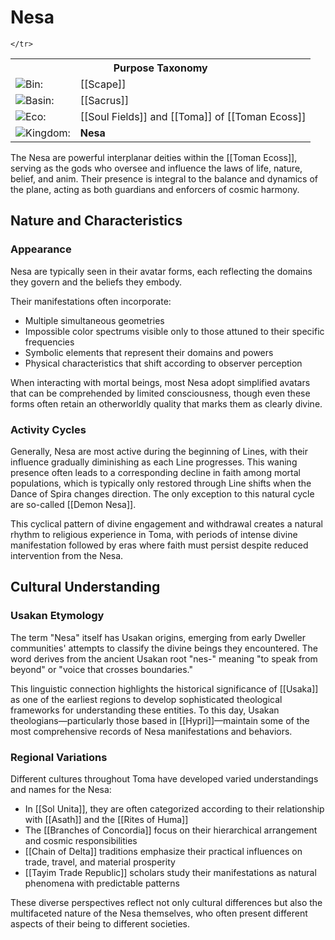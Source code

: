 # Nesa

<!--
_Lesser Gods, Divine Mediators, Voices of Creation_

<img src="wiki_images/Nesa.png"><i>Artistic representation of Nesa manifestations during a major belief event</i></img>

> _"The gods of men are the children of greater forces, caught between their creators' arguments and their creations' prayers."_  
> **—Neil Gaiman**

<!-- taxonomy-table-section:start -->
<div class="taxonomy-table">
  <table>
    <tr>
      <th colspan="3">Purpose Taxonomy</th>
    </tr>
    <tr>
      <td class="taxon-label"><img src="wiki_images/icons/bin_icon.png" class="taxon-icon">Bin:</td>
      <td class="taxon-content" colspan="2">[[Scape]]</td>
    </tr>
    <tr>
      <td class="taxon-label"><img src="wiki_images/icons/basin_icon.png" class="taxon-icon">Basin:</td>
      <td class="taxon-content" colspan="2">[[Sacrus]]</td>
    </tr>
    <tr>
      <td class="taxon-label"><img src="wiki_images/icons/eco_icon.png" class="taxon-icon">Eco:</td>
      <td class="taxon-content" colspan="2">[[Soul Fields]] and [[Toma]] of [[Toman Ecoss]]</td>
    </tr>
    <tr>
      <td class="taxon-label"><img src="wiki_images/icons/kingdom_icon.png" class="taxon-icon">Kingdom:</td>
      <td class="taxon-content" colspan="2"><strong>Nesa</strong></td>
    </tr>
    
    </tr>
  </table>
</div>
<!-- taxonomy-table-section:end -->

The Nesa are powerful interplanar deities within the [[Toman Ecoss]], serving as the <!--lesser--> gods who oversee and influence the laws of life, nature, belief, and anim. Their presence is integral to the balance and dynamics of the plane, acting as both guardians and enforcers of cosmic harmony.

<!--
## Origin and Mythos

In the beginning, when [[Zlellis and O'nume]] first clashed to form the plane of [[Toma]], their immense cosmic energies formed personifications of the core aspects of their argument. These ripples resonated from the [[Fractal Waters]], where the [[Goda]] dwell, into the [[Sacrus]] and began to form seeds of new divine beings. These seeds slowly grew during the time of the [[Natural War]].

The Goda, intrigued by these nascent entities, later saw an opportunity to further understand their own existence and the nature of creation. Once the beginning Nesa were established, the gradient of belief and [[Anim]] had been altered for eternity. Through their existence, belief events became a natural occurrence, when prior to the Nesa there was only one possible event: ascension.

Since the Nesa were made in the likeness of the Goda, a wide range of belief events became possible through the core foundations of their planar creation and argument. This diversity of potential spiritual experiences fundamentally transformed how consciousness interacts with the fabric of reality in Toma.

-->
## Nature and Characteristics

### Appearance

Nesa are typically seen in their avatar forms, each reflecting the domains they govern and the beliefs they embody. <!--Their forms are highly complex and approaching a completely psychedelic appearance, as they exist within Sacrus and its spatial dimension, as seen through third-dimensional perception (see [[Trenjor and Voyimus#Trenjor|Trenjor]] and [[Spatial Equivalence]]). -->

Their manifestations often incorporate:

- Multiple simultaneous geometries 
- Impossible color spectrums visible only to those attuned to their specific frequencies
- Symbolic elements that represent their domains and powers
- Physical characteristics that shift according to observer perception

When interacting with mortal beings, most Nesa adopt simplified avatars that can be comprehended by limited consciousness, though even these forms often retain an otherworldly quality that marks them as clearly divine.

### Activity Cycles

Generally, Nesa are most active during the beginning of Lines, with their influence gradually diminishing as each Line progresses. This waning presence often leads to a corresponding decline in faith among mortal populations, which is typically only restored through Line shifts when the Dance of Spira changes direction. The only exception to this natural cycle are so-called [[Demon Nesa]].

This cyclical pattern of divine engagement and withdrawal creates a natural rhythm to religious experience in Toma, with periods of intense divine manifestation followed by eras where faith must persist despite reduced intervention from the Nesa.


<!--## Classifications and Domains

### Nesa of Fealty

The Nesa of Fealty are those who have claimed greater responsibilities from the Fractal Waters through [[Source Surge Types#Nascension|Nascension]]. These responsibilities, once held by the Goda of Toma, have been lifted from them through interaction on the plane, freeing the Goda of responsibility by achieving self-sufficiency on the plane.

Each Nesa of Fealty governs specific aspects of life and nature, ensuring the ongoing balance and harmony of Toma. Their ascension to this status represented a crucial evolutionary step for the plane itself, marking the transition from direct divine management to a more complex theological ecosystem.

### Nesa of Duality

The Nesa of Duality embody dichotomous relationships. They represent opposing forces or concepts that together create balance and completeness. These entities often exist within other classifications such as the Nesa of Kingdoms and Nesa of Fealty.

Notable Nesa of Duality include:

- [[Apex and Praeda]] (Predator and Prey) – Governing the natural cycles of consumption and survival
- [[Trenjor and Voyimus]] (Acceptance and Ignorance/Truth and Falsity) – Overseeing the balance between knowledge and mystery

These paired deities demonstrate how opposing forces can be complementary rather than contradictory, each requiring the other to maintain cosmic equilibrium.

### Nesa of Kingdoms

The Nesa of Kingdoms represent specific kingdoms within the Toman Ecoss. They embody the essence and characteristics of their respective kingdoms, guiding their evolution and interactions throughout the plane's history.

Examples include:

- [[Chantae]] ([[Celia]]) – Representing decomposition, recycling, and the transformative aspects of death
- [[Never]] ([[Ka'Vit]]) – Governing the transition of souls and their journey through the afterlife

These kingdom-specific Nesa serve as both patrons and personifications of their respective domains, their personalities and actions reflecting the fundamental nature of the kingdoms they represent.

## Organization and Relationships

The Nesa operate like a large, dysfunctional family, each with unique personalities and motives tied to their domains. Their interactions are characterized by:

- Complex alliances and rivalries that shift over time
- Overlapping spheres of influence that create both cooperation and conflict
- Varying degrees of interest in or concern for mortal affairs
- Personal agendas that may align with or contradict the broader cosmic order

While the Nesa generally work to maintain the overall balance of Toma, individual Nesa often have competing visions for how this balance should be structured. These disagreements can manifest as natural disasters, unusual phenomena, or periods of religious upheaval when multiple Nesa attempt to influence mortal societies simultaneously.
-->
## Cultural Understanding

### Usakan Etymology

The term "Nesa" itself has Usakan origins, emerging from early Dweller communities' attempts to classify the divine beings they encountered. The word derives from the ancient Usakan root "nes-" meaning "to speak from beyond" or "voice that crosses boundaries."

This linguistic connection highlights the historical significance of [[Usaka]] as one of the earliest regions to develop sophisticated theological frameworks for understanding these entities. To this day, Usakan theologians—particularly those based in [[Hypri]]—maintain some of the most comprehensive records of Nesa manifestations and behaviors.

### Regional Variations

Different cultures throughout Toma have developed varied understandings and names for the Nesa:

- In [[Sol Unita]], they are often categorized according to their relationship with [[Asath]] and the [[Rites of Huma]]
- The [[Branches of Concordia]] focus on their hierarchical arrangement and cosmic responsibilities
- [[Chain of Delta]] traditions emphasize their practical influences on trade, travel, and material prosperity
- [[Tayim Trade Republic]] scholars study their manifestations as natural phenomena with predictable patterns

These diverse perspectives reflect not only cultural differences but also the multifaceted nature of the Nesa themselves, who often present different aspects of their being to different societies.

